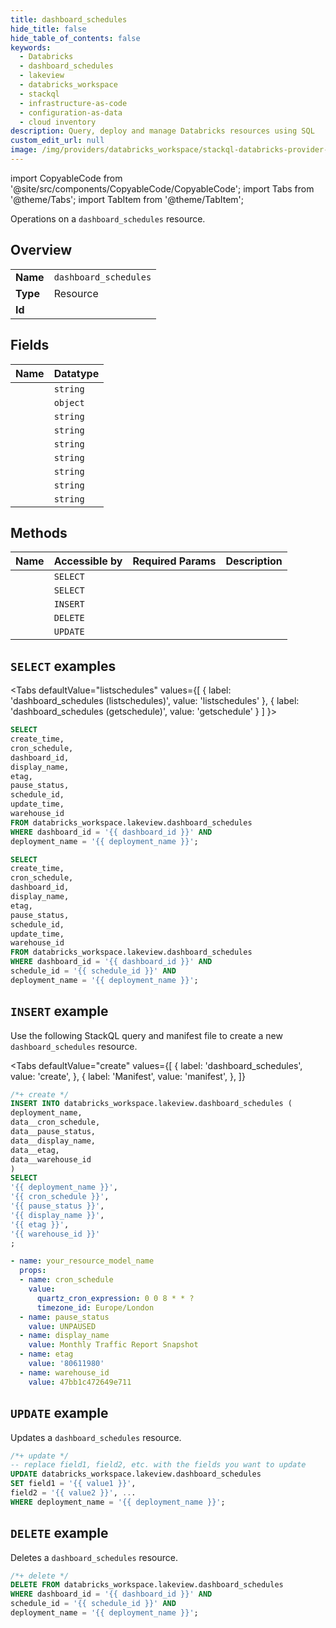 ```yaml
---
title: dashboard_schedules
hide_title: false
hide_table_of_contents: false
keywords:
  - Databricks
  - dashboard_schedules
  - lakeview
  - databricks_workspace
  - stackql
  - infrastructure-as-code
  - configuration-as-data
  - cloud inventory
description: Query, deploy and manage Databricks resources using SQL
custom_edit_url: null
image: /img/providers/databricks_workspace/stackql-databricks-provider-featured-image.png
---
```


import CopyableCode from '@site/src/components/CopyableCode/CopyableCode';
import Tabs from '@theme/Tabs';
import TabItem from '@theme/TabItem';

Operations on a <code>dashboard_schedules</code> resource.  

## Overview
<table><tbody>
<tr><td><b>Name</b></td><td><code>dashboard_schedules</code></td></tr>
<tr><td><b>Type</b></td><td>Resource</td></tr>
<tr><td><b>Id</b></td><td><CopyableCode code="databricks_workspace.lakeview.dashboard_schedules" /></td></tr>
</tbody></table>

## Fields
| Name | Datatype |
|:-----|:---------|
| <CopyableCode code="create_time" /> | `string` |
| <CopyableCode code="cron_schedule" /> | `object` |
| <CopyableCode code="dashboard_id" /> | `string` |
| <CopyableCode code="display_name" /> | `string` |
| <CopyableCode code="etag" /> | `string` |
| <CopyableCode code="pause_status" /> | `string` |
| <CopyableCode code="schedule_id" /> | `string` |
| <CopyableCode code="update_time" /> | `string` |
| <CopyableCode code="warehouse_id" /> | `string` |

## Methods
| Name | Accessible by | Required Params | Description |
|:-----|:--------------|:----------------|:------------|
| <CopyableCode code="getschedule" /> | `SELECT` | <CopyableCode code="dashboard_id, schedule_id, deployment_name" /> |  |
| <CopyableCode code="listschedules" /> | `SELECT` | <CopyableCode code="dashboard_id, deployment_name" /> |  |
| <CopyableCode code="createschedule" /> | `INSERT` | <CopyableCode code="deployment_name" /> |  |
| <CopyableCode code="deleteschedule" /> | `DELETE` | <CopyableCode code="dashboard_id, schedule_id, deployment_name" /> |  |
| <CopyableCode code="updateschedule" /> | `UPDATE` | <CopyableCode code="deployment_name" /> |  |

## `SELECT` examples

<Tabs
    defaultValue="listschedules"
    values={[
        { label: 'dashboard_schedules (listschedules)', value: 'listschedules' },
        { label: 'dashboard_schedules (getschedule)', value: 'getschedule' }
    ]
}>
<TabItem value="listschedules">

```sql
SELECT
create_time,
cron_schedule,
dashboard_id,
display_name,
etag,
pause_status,
schedule_id,
update_time,
warehouse_id
FROM databricks_workspace.lakeview.dashboard_schedules
WHERE dashboard_id = '{{ dashboard_id }}' AND
deployment_name = '{{ deployment_name }}';
```

</TabItem>
<TabItem value="getschedule">

```sql
SELECT
create_time,
cron_schedule,
dashboard_id,
display_name,
etag,
pause_status,
schedule_id,
update_time,
warehouse_id
FROM databricks_workspace.lakeview.dashboard_schedules
WHERE dashboard_id = '{{ dashboard_id }}' AND
schedule_id = '{{ schedule_id }}' AND
deployment_name = '{{ deployment_name }}';
```

</TabItem>
</Tabs>

## `INSERT` example

Use the following StackQL query and manifest file to create a new <code>dashboard_schedules</code> resource.

<Tabs
    defaultValue="create"
    values={[
        { label: 'dashboard_schedules', value: 'create', },
        { label: 'Manifest', value: 'manifest', },
    ]}
>
<TabItem value="create">

```sql
/*+ create */
INSERT INTO databricks_workspace.lakeview.dashboard_schedules (
deployment_name,
data__cron_schedule,
data__pause_status,
data__display_name,
data__etag,
data__warehouse_id
)
SELECT 
'{{ deployment_name }}',
'{{ cron_schedule }}',
'{{ pause_status }}',
'{{ display_name }}',
'{{ etag }}',
'{{ warehouse_id }}'
;
```

</TabItem>
<TabItem value="manifest">

```yaml
- name: your_resource_model_name
  props:
  - name: cron_schedule
    value:
      quartz_cron_expression: 0 0 8 * * ?
      timezone_id: Europe/London
  - name: pause_status
    value: UNPAUSED
  - name: display_name
    value: Monthly Traffic Report Snapshot
  - name: etag
    value: '80611980'
  - name: warehouse_id
    value: 47bb1c472649e711

```

</TabItem>
</Tabs>

## `UPDATE` example

Updates a <code>dashboard_schedules</code> resource.

```sql
/*+ update */
-- replace field1, field2, etc. with the fields you want to update        
UPDATE databricks_workspace.lakeview.dashboard_schedules
SET field1 = '{{ value1 }}',
field2 = '{{ value2 }}', ...
WHERE deployment_name = '{{ deployment_name }}';
```

## `DELETE` example

Deletes a <code>dashboard_schedules</code> resource.

```sql
/*+ delete */
DELETE FROM databricks_workspace.lakeview.dashboard_schedules
WHERE dashboard_id = '{{ dashboard_id }}' AND
schedule_id = '{{ schedule_id }}' AND
deployment_name = '{{ deployment_name }}';
```
